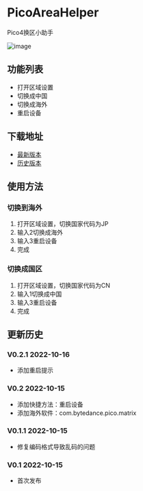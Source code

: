 # PicoAreaHelper
Pico4换区小助手

![image](https://user-images.githubusercontent.com/51113234/196015898-a0fa014b-0b8f-45ef-9093-1154ba2ae3f9.png)

## 功能列表
- 打开区域设置
- 切换成中国
- 切换成海外
- 重启设备

## 下载地址
- [最新版本](https://github.com/CMoyuer/PicoAreaHelper/archive/refs/heads/main.zip)
- [历史版本](https://github.com/CMoyuer/PicoAreaHelper/releases)

## 使用方法

### 切换到海外
1. 打开区域设置，切换国家代码为JP
2. 输入2切换成海外
3. 输入3重启设备
3. 完成

### 切换成国区
1. 打开区域设置，切换国家代码为CN
2. 输入1切换成中国
3. 输入3重启设备
4. 完成

## 更新历史
### V0.2.1 2022-10-16
- 添加重启提示
### V0.2 2022-10-15
- 添加快捷方法：重启设备
- 添加海外软件：com.bytedance.pico.matrix
### V0.1.1 2022-10-15
- 修复编码格式导致乱码的问题
### V0.1 2022-10-15
- 首次发布
